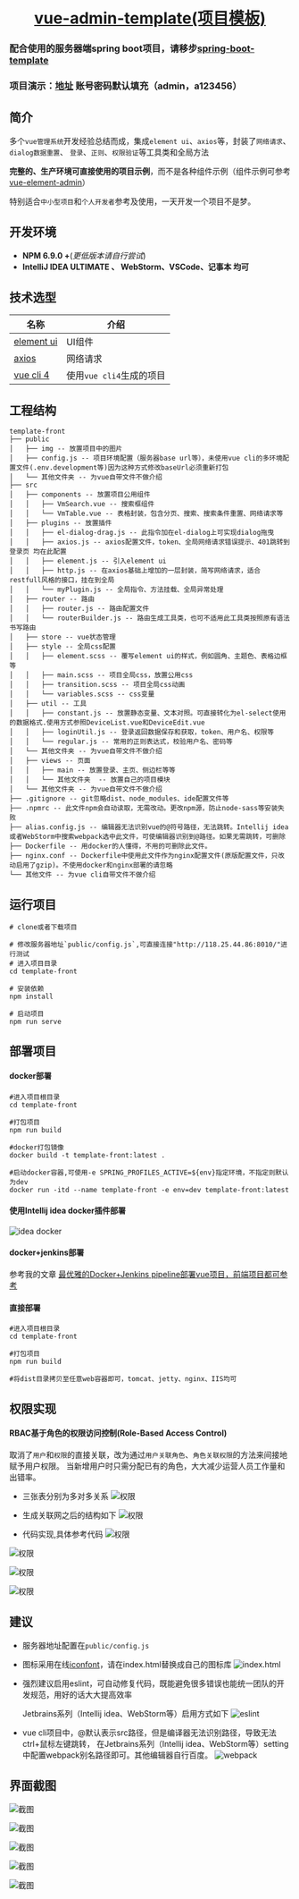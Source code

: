 <h1 align="center">
<a href="https://github.com/liunewshine/vue-admin-template.git" target="_blank">vue-admin-template(项目模板)</a>
</h1>

### 配合使用的服务器端spring boot项目，请移步[spring-boot-template](https://github.com/liunewshine/spring-boot-template.git)
### 项目演示：<a href="http://118.25.44.86:8011" target="_blank">地址</a> 账号密码默认填充（admin，a123456）
## 简介
多个`vue管理系统`开发经验总结而成，集成`element ui`、`axios`等，封装了`网络请求`、`dialog数据重置`、
`登录`、`正则`、`权限验证`等工具类和全局方法

**完整的、生产环境可直接使用的项目示例**，而不是各种组件示例（组件示例可参考[vue-element-admin](https://github.com/PanJiaChen/vue-element-admin)）

特别适合`中小型项目`和`个人开发者`参考及使用，一天开发一个项目不是梦。

## 开发环境
- **NPM 6.9.0 +**(*更低版本请自行尝试*)
- **IntelliJ IDEA ULTIMATE 、 WebStorm、VSCode、记事本 均可**

## 技术选型
|名称|介绍
| ----- | ----
| [element ui](https://element.eleme.cn/#/zh-CN/component/installation) |UI组件
| [axios](https://github.com/axios/axios) |网络请求
| [vue cli 4](https://cli.vuejs.org/zh/guide/) | 使用`vue cli4`生成的项目

## 工程结构
``` 
template-front
├── public
│   ├── img -- 放置项目中的图片
│   ├── config.js -- 项目环境配置（服务器base url等），未使用vue cli的多环境配置文件(.env.development等)因为这种方式修改baseUrl必须重新打包
│   └── 其他文件夹 -- 为vue自带文件不做介绍
├── src
│   ├── components -- 放置项目公用组件
│   │   ├── VmSearch.vue -- 搜索框组件
│   │   └── VmTable.vue -- 表格封装，包含分页、搜索、搜索条件重置、网络请求等
│   ├── plugins -- 放置插件
│   │   ├── el-dialog-drag.js -- 此指令加在el-dialog上可实现dialog拖曳
│   │   ├── axios.js -- axios配置文件，token、全局网络请求错误提示、401跳转到登录页 均在此配置
│   │   ├── element.js -- 引入element ui
│   │   ├── http.js -- 在axios基础上增加的一层封装，简写网络请求，适合restfull风格的接口，挂在到全局
│   │   └── myPlugin.js -- 全局指令、方法挂载、全局异常处理
│   ├── router -- 路由
│   │   ├── router.js -- 路由配置文件
│   │   └── routerBuilder.js -- 路由生成工具类，也可不适用此工具类按照原有语法书写路由
│   ├── store -- vue状态管理
│   ├── style -- 全局css配置
│   │   ├── element.scss -- 覆写element ui的样式，例如圆角、主题色、表格边框等
│   │   ├── main.scss -- 项目全局css，放置公用css
│   │   ├── transition.scss -- 项目全局css动画
│   │   └── variables.scss -- css变量
│   ├── util -- 工具
│   │   ├── constant.js -- 放置静态变量、文本对照。可直接转化为el-select使用的数据格式.使用方式参照DeviceList.vue和DeviceEdit.vue
│   │   ├── loginUtil.js -- 登录返回数据保存和获取，token、用户名、权限等
│   │   └── regular.js -- 常用的正则表达式，校验用户名、密码等
│   └── 其他文件夹 -- 为vue自带文件不做介绍
│   ├── views -- 页面
│   │   ├── main -- 放置登录、主页、侧边栏等等
│   │   └── 其他文件夹  -- 放置自己的项目模块
│   └── 其他文件夹 -- 为vue自带文件不做介绍
├── .gitignore -- git忽略dist、node_modules、ide配置文件等
├── .npmrc -- 此文件npm会自动读取，无需改动。更改npm源，防止node-sass等安装失败
├── alias.config.js -- 编辑器无法识别vue的@符号路径，无法跳转。Intellij idea或者WebStorm中搜索webpack选中此文件，可使编辑器识别到@路径。如果无需跳转，可删除
├── Dockerfile -- 用docker的人懂得，不用的可删除此文件。
├── nginx.conf -- Dockerfile中使用此文件作为nginx配置文件(原版配置文件，只改动启用了gzip)。不使用docker和nginx部署的请忽略
└── 其他文件 -- 为vue cli自带文件不做介绍
```

## 运行项目
```
# clone或者下载项目

# 修改服务器地址`public/config.js`,可直接连接"http://118.25.44.86:8010/"进行测试
# 进入项目目录
cd template-front

# 安装依赖
npm install

# 启动项目
npm run serve
```

## 部署项目
#### docker部署
```
#进入项目根目录
cd template-front

#打包项目
npm run build

#docker打包镜像
docker build -t template-front:latest .

#启动docker容器,可使用-e SPRING_PROFILES_ACTIVE=${env}指定环境，不指定则默认为dev
docker run -itd --name template-front -e env=dev template-front:latest
```

#### 使用Intellij idea docker插件部署
![idea docker](https://uploader.shimo.im/f/Z4LwLkkD3moqaiEr.png)

#### docker+jenkins部署
参考我的文章
[最优雅的Docker+Jenkins pipeline部署vue项目，前端项目都可参考](https://juejin.im/post/5d90735a6fb9a04e161b5384)

#### 直接部署
```
#进入项目根目录
cd template-front

#打包项目
npm run build

#将dist目录拷贝至任意web容器即可，tomcat、jetty、nginx、IIS均可
```

## 权限实现

#### RBAC基于角色的权限访问控制(Role-Based Access Control)
取消了`用户`和`权限`的直接关联，改为通过`用户关联角色`、`角色关联权限`的方法来间接地赋予用户权限。
当新增用户时只需分配已有的角色，大大减少运营人员工作量和出错率。

- 三张表分别为多对多关系
![权限](https://uploader.shimo.im/f/2zAPUtHpCVUwYEHk.png)

- 生成关联网之后的结构如下 
![权限](https://uploader.shimo.im/f/BFf7EHNkSsop3kil.png)

- 代码实现,具体参考代码
![权限](https://uploader.shimo.im/f/eSVZ3KkYdrUwHzCH.png!thumbnail)

![权限](https://uploader.shimo.im/f/xKCoUruZQoAGsN2t.png)

![权限](https://uploader.shimo.im/f/gawmgQJf4lEZD0pN.png!thumbnail)

![权限](https://uploader.shimo.im/f/lD4tay7dNeAnB17u.png!thumbnail)


## 建议
- 服务器地址配置在`public/config.js`
- 图标采用在线[iconfont](https://www.iconfont.cn/)，请在index.html替换成自己的图标库
![index.html](https://uploader.shimo.im/f/TCwF5gfz94gpyvo8.png!thumbnail)

- 强烈建议启用eslint，可自动修复代码，既能避免很多错误也能统一团队的开发规范，用好的话大大提高效率

  Jetbrains系列（Intellij idea、WebStorm等）启用方式如下
![eslint](https://uploader.shimo.im/f/UtyaD5QjfQQ2KsLw.png!thumbnail)

- vue cli项目中，@默认表示src路径，但是编译器无法识别路径，导致无法ctrl+鼠标左键跳转，
在Jetbrains系列（Intellij idea、WebStorm等）setting中配置webpack别名路径即可。其他编辑器自行百度。
![webpack](https://uploader.shimo.im/f/BhbXr1R7hxYdjyFM.png!thumbnail)

## 界面截图
![截图](https://uploader.shimo.im/f/veMUj9E9N6Q9LUqK.png)

![截图](https://uploader.shimo.im/f/veMUj9E9N6Q9LUqK.png)

![截图](https://uploader.shimo.im/f/yHzugmhRcbgdSAuw.png)

![截图](https://uploader.shimo.im/f/ZRGaQzk9xAE0VJeO.png)

![截图](https://uploader.shimo.im/f/hUit5SzXXDImYWq4.png)
